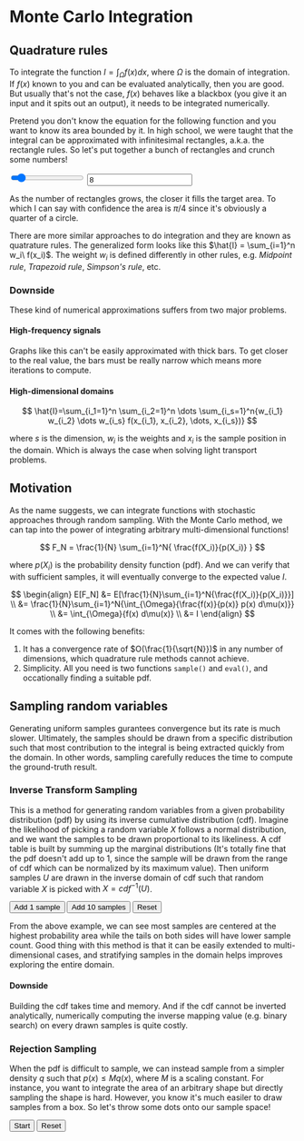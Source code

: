 # Monte Carlo Integration

## Quadrature rules
To integrate the function $I = \int_{\Omega}{f(x) dx}$, where $\Omega$ is the domain of integration. If $f(x)$ known to you and can be evaluated analytically, then you are good. But usually that's not the case, $f(x)$ behaves like a blackbox (you give it an input and it spits out an output), it needs to be integrated numerically. 

Pretend you don't know the equation for the following function and you want to know its area bounded by it. In high school, we were taught that the integral can be approximated with infinitesimal rectangles, a.k.a. the rectangle rules. So let's put together a bunch of rectangles and crunch some numbers!

<div id="rectangle-rule">
  <input type="range" min="2" max="64" value="8" class="slider center" id="myRange">
  <input type="text" id="textInput" value="8">
</div>

As the number of rectangles grows, the closer it fills the target area. To which I can say with confidence the area is $\pi/4$ since it's obviously a quarter of a circle. 

There are more similar approaches to do integration and they are known as quatrature rules. The generalized form looks like this $\hat{I} = \sum_{i=1}^n w_i\ f(x_i)$. The weight $w_i$ is defined differently in other rules, e.g. _Midpoint rule_, _Trapezoid rule_, _Simpson's rule_, etc. 

### Downside
These kind of numerical approximations suffers from two major problems. 

#### High-frequency signals
<div id="high-frequency"></div>
Graphs like this can't be easily approximated with thick bars. To get closer to the real value, the bars must be really narrow which means more iterations to compute. 

#### High-dimensional domains
$$
\hat{I}=\sum_{i_1=1}^n \sum_{i_2=1}^n \dots \sum_{i_s=1}^n{w_{i_1} w_{i_2} \dots w_{i_s} f(x_{i_1}, x_{i_2}, \dots, x_{i_s})}
$$

where $s$ is the dimension, $w_i$ is the weights and $x_i$ is the sample position in the domain. Which is always the case when solving light transport problems.

## Motivation
As the name suggests, we can integrate functions with stochastic approaches through random sampling. With the Monte Carlo method, we can tap into the power of integrating arbitrary multi-dimensional functions!

$$
F_N = \frac{1}{N} \sum_{i=1}^N{ \frac{f(X_i)}{p(X_i)} }
$$

where $p(X_i)$ is the probability density function (pdf). And we can verify that with sufficient samples, it will eventually converge to the expected value $I$.

$$
\begin{align}
E[F_N] &= E[\frac{1}{N}\sum_{i=1}^N{\frac{f(X_i)}{p(X_i)}}] \\
&= \frac{1}{N}\sum_{i=1}^N{\int_{\Omega}{\frac{f(x)}{p(x)} p(x) d\mu(x)}} \\
&= \int_{\Omega}{f(x) d\mu(x)} \\
&= I
\end{align}
$$

It comes with the following benefits:

1. It has a convergence rate of $O(\frac{1}{\sqrt{N}})$ in any number of dimensions, which quadrature rule methods cannot achieve.
2. Simplicity. All you need is two functions `sample()` and `eval()`, and occationally finding a suitable pdf.

## Sampling random variables
Generating uniform samples gurantees convergence but its rate is much slower. Ultimately, the samples should be drawn from a specific distribution such that most contribution to the integral is being extracted quickly from the domain. In other words, sampling carefully reduces the time to compute the ground-truth result.

### Inverse Transform Sampling
This is a method for generating random variables from a given probability distribution (pdf) by using its inverse cumulative distribution (cdf). Imagine the likelihood of picking a random variable $X$ follows a normal distribution, and we want the samples to be drawn proportional to its likeliness. A cdf table is built by summing up the marginal distributions (It's totally fine that the pdf doesn't add up to 1, since the sample will be drawn from the range of cdf which can be normalized by its maximum value). Then uniform samples $U$ are drawn in the inverse domain of cdf such that random variable $X$ is picked with $X = cdf^{-1}(U)$.

<div class="d-flex">
  <div id="normal-distribution" style="flex: 1"></div>
  <div id="cumulative-distribution" style="flex: 1"></div>
</div>
<button type="button" class="btn d-inline" id="cdf-1">Add 1 sample</button>
<button type="button" class="btn d-inline" id="cdf-10">Add 10 samples</button>
<button type="button" class="btn d-inline" id="cdf-reset">Reset</button>

From the above example, we can see most samples are centered at the highest probability area while the tails on both sides will have lower sample count. Good thing with this method is that it can be easily extended to multi-dimensional cases, and stratifying samples in the domain helps improves exploring the entire domain. 

#### Downside
Building the cdf takes time and memory. And if the cdf cannot be inverted analytically, numerically computing the inverse mapping value (e.g. binary search) on every drawn samples is quite costly. 

### Rejection Sampling
When the pdf is difficult to sample, we can instead sample from a simpler density $q$ such that $p(x) \le M q(x)$, where $M$ is a scaling constant. For instance, you want to integrate the area of an arbitrary shape but directly sampling the shape is hard. However, you know it's much easiler to draw samples from a box. So let's throw some dots onto our sample space!

<div id="rejection-graph"></div>
<button type="button" class="btn d-inline" id="rejection-start">Start</button>
<button type="button" class="btn d-inline" id="rejection-reset">Reset</button>


<link href="../../css/app.css" rel="stylesheet"></style>
<script type="module" src="../../js/plot.js"></script>
